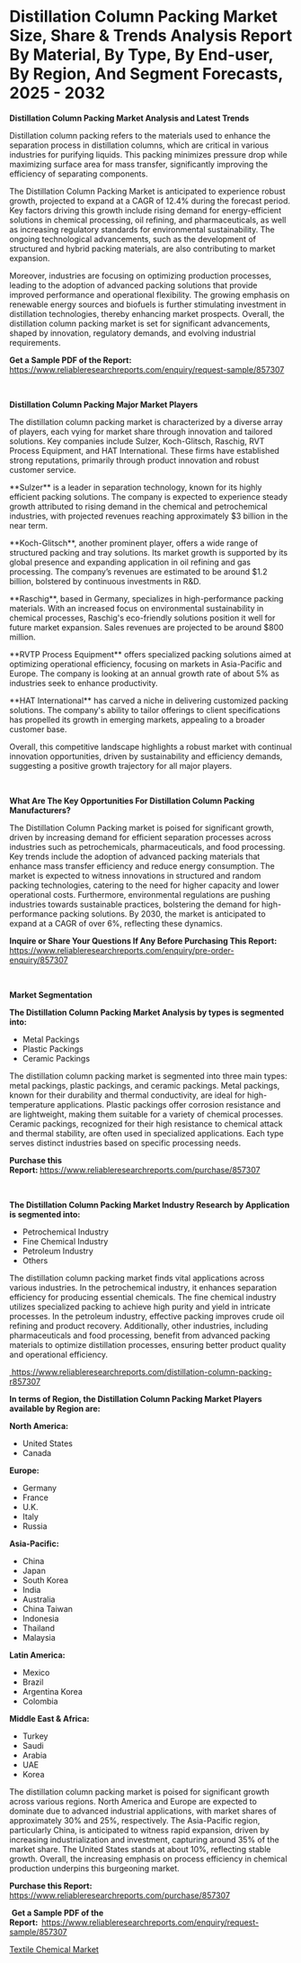<p><h1>Distillation Column Packing Market Size, Share & Trends Analysis Report By Material, By Type, By End-user, By Region, And Segment Forecasts, 2025 - 2032</h1></p><p><strong>Distillation Column Packing Market Analysis and Latest Trends</strong></p>
<p><p>Distillation column packing refers to the materials used to enhance the separation process in distillation columns, which are critical in various industries for purifying liquids. This packing minimizes pressure drop while maximizing surface area for mass transfer, significantly improving the efficiency of separating components.</p><p>The Distillation Column Packing Market is anticipated to experience robust growth, projected to expand at a CAGR of 12.4% during the forecast period. Key factors driving this growth include rising demand for energy-efficient solutions in chemical processing, oil refining, and pharmaceuticals, as well as increasing regulatory standards for environmental sustainability. The ongoing technological advancements, such as the development of structured and hybrid packing materials, are also contributing to market expansion.</p><p>Moreover, industries are focusing on optimizing production processes, leading to the adoption of advanced packing solutions that provide improved performance and operational flexibility. The growing emphasis on renewable energy sources and biofuels is further stimulating investment in distillation technologies, thereby enhancing market prospects. Overall, the distillation column packing market is set for significant advancements, shaped by innovation, regulatory demands, and evolving industrial requirements.</p></p>
<p><strong>Get a Sample PDF of the Report:&nbsp;</strong> <a href="https://www.reliableresearchreports.com/enquiry/request-sample/857307?utm_campaign=3253&utm_medium=2&utm_source=Github&utm_content=ia&utm_term=01042025&utm_id=distillation-column-packing">https://www.reliableresearchreports.com/enquiry/request-sample/857307</a></p>
<p>&nbsp;</p>
<p><strong>Distillation Column Packing Major Market Players</strong></p>
<p><p>The distillation column packing market is characterized by a diverse array of players, each vying for market share through innovation and tailored solutions. Key companies include Sulzer, Koch-Glitsch, Raschig, RVT Process Equipment, and HAT International. These firms have established strong reputations, primarily through product innovation and robust customer service.</p><p>**Sulzer** is a leader in separation technology, known for its highly efficient packing solutions. The company is expected to experience steady growth attributed to rising demand in the chemical and petrochemical industries, with projected revenues reaching approximately $3 billion in the near term.</p><p>**Koch-Glitsch**, another prominent player, offers a wide range of structured packing and tray solutions. Its market growth is supported by its global presence and expanding application in oil refining and gas processing. The company’s revenues are estimated to be around $1.2 billion, bolstered by continuous investments in R&D.</p><p>**Raschig**, based in Germany, specializes in high-performance packing materials. With an increased focus on environmental sustainability in chemical processes, Raschig's eco-friendly solutions position it well for future market expansion. Sales revenues are projected to be around $800 million.</p><p>**RVTP Process Equipment** offers specialized packing solutions aimed at optimizing operational efficiency, focusing on markets in Asia-Pacific and Europe. The company is looking at an annual growth rate of about 5% as industries seek to enhance productivity.</p><p>**HAT International** has carved a niche in delivering customized packing solutions. The company's ability to tailor offerings to client specifications has propelled its growth in emerging markets, appealing to a broader customer base.</p><p>Overall, this competitive landscape highlights a robust market with continual innovation opportunities, driven by sustainability and efficiency demands, suggesting a positive growth trajectory for all major players.</p></p>
<p>&nbsp;</p>
<p><strong>What Are The Key Opportunities For Distillation Column Packing Manufacturers?</strong></p>
<p><p>The Distillation Column Packing market is poised for significant growth, driven by increasing demand for efficient separation processes across industries such as petrochemicals, pharmaceuticals, and food processing. Key trends include the adoption of advanced packing materials that enhance mass transfer efficiency and reduce energy consumption. The market is expected to witness innovations in structured and random packing technologies, catering to the need for higher capacity and lower operational costs. Furthermore, environmental regulations are pushing industries towards sustainable practices, bolstering the demand for high-performance packing solutions. By 2030, the market is anticipated to expand at a CAGR of over 6%, reflecting these dynamics.</p></p>
<p><strong>Inquire or Share Your Questions If Any Before Purchasing This Report:</strong> <a href="https://www.reliableresearchreports.com/enquiry/pre-order-enquiry/857307?utm_campaign=3253&utm_medium=2&utm_source=Github&utm_content=ia&utm_term=01042025&utm_id=distillation-column-packing">https://www.reliableresearchreports.com/enquiry/pre-order-enquiry/857307</a></p>
<p>&nbsp;</p>
<p><strong>Market Segmentation</strong></p>
<p><strong>The Distillation Column Packing Market Analysis by types is segmented into:</strong></p>
<p><ul><li>Metal Packings</li><li>Plastic Packings</li><li>Ceramic Packings</li></ul></p>
<p><p>The distillation column packing market is segmented into three main types: metal packings, plastic packings, and ceramic packings. Metal packings, known for their durability and thermal conductivity, are ideal for high-temperature applications. Plastic packings offer corrosion resistance and are lightweight, making them suitable for a variety of chemical processes. Ceramic packings, recognized for their high resistance to chemical attack and thermal stability, are often used in specialized applications. Each type serves distinct industries based on specific processing needs.</p></p>
<p><strong>Purchase this Report:&nbsp;</strong><a href="https://www.reliableresearchreports.com/purchase/857307?utm_campaign=3253&utm_medium=2&utm_source=Github&utm_content=ia&utm_term=01042025&utm_id=distillation-column-packing">https://www.reliableresearchreports.com/purchase/857307</a></p>
<p>&nbsp;</p>
<p><strong>The Distillation Column Packing Market Industry Research by Application is segmented into:</strong></p>
<p><ul><li>Petrochemical Industry</li><li>Fine Chemical Industry</li><li>Petroleum Industry</li><li>Others</li></ul></p>
<p><p>The distillation column packing market finds vital applications across various industries. In the petrochemical industry, it enhances separation efficiency for producing essential chemicals. The fine chemical industry utilizes specialized packing to achieve high purity and yield in intricate processes. In the petroleum industry, effective packing improves crude oil refining and product recovery. Additionally, other industries, including pharmaceuticals and food processing, benefit from advanced packing materials to optimize distillation processes, ensuring better product quality and operational efficiency.</p></p>
<p><a href="https://www.reliableresearchreports.com/distillation-column-packing-r857307?utm_campaign=3253&utm_medium=2&utm_source=Github&utm_content=ia&utm_term=01042025&utm_id=distillation-column-packing">&nbsp;https://www.reliableresearchreports.com/distillation-column-packing-r857307</a></p>
<p><strong>In terms of Region, the Distillation Column Packing Market Players available by Region are:</strong></p>
<p>
    <p> <strong> North America: </strong>
        <ul>
            <li>United States</li>
            <li>Canada</li>
        </ul>
        </p> 
    <p> <strong> Europe: </strong>
        <ul>
            <li>Germany</li>
            <li>France</li>
            <li>U.K.</li>
            <li>Italy</li>
            <li>Russia</li>
        </ul>
        </p> 
    <p> <strong> Asia-Pacific: </strong>
        <ul>
            <li>China</li>
            <li>Japan</li>
            <li>South Korea</li>
            <li>India</li>
            <li>Australia</li>
            <li>China Taiwan</li>
            <li>Indonesia</li>
            <li>Thailand</li>
            <li>Malaysia</li>
        </ul>
        </p> 
    <p> <strong> Latin America: </strong>
        <ul>
            <li>Mexico</li>
            <li>Brazil</li>
            <li>Argentina Korea</li>
            <li>Colombia</li>
        </ul>
        </p> 
    <p> <strong> Middle East & Africa: </strong>
        <ul>
            <li>Turkey</li>
            <li>Saudi</li>
            <li>Arabia</li>
            <li>UAE</li>
            <li>Korea</li>
        </ul>
    </p>
    </p>
<p><p>The distillation column packing market is poised for significant growth across various regions. North America and Europe are expected to dominate due to advanced industrial applications, with market shares of approximately 30% and 25%, respectively. The Asia-Pacific region, particularly China, is anticipated to witness rapid expansion, driven by increasing industrialization and investment, capturing around 35% of the market share. The United States stands at about 10%, reflecting stable growth. Overall, the increasing emphasis on process efficiency in chemical production underpins this burgeoning market.</p></p>
<p><strong>Purchase this Report: </strong><a href="https://www.reliableresearchreports.com/purchase/857307?utm_campaign=3253&utm_medium=2&utm_source=Github&utm_content=ia&utm_term=01042025&utm_id=distillation-column-packing">https://www.reliableresearchreports.com/purchase/857307</a></p>
<p>&nbsp;<strong>Get a Sample PDF of the Report:&nbsp;&nbsp;</strong><a href="https://www.reliableresearchreports.com/enquiry/request-sample/857307?utm_campaign=3253&utm_medium=2&utm_source=Github&utm_content=ia&utm_term=01042025&utm_id=distillation-column-packing">https://www.reliableresearchreports.com/enquiry/request-sample/857307</a></p>
<p><strong></strong></p>
<p><p><a href="https://github.com/biyajausenik/Market-Research-Report-List-1/blob/main/textile-chemical-market.md?utm_campaign=3253&utm_medium=2&utm_source=Github&utm_content=ia&utm_term=01042025&utm_id=distillation-column-packing">Textile Chemical Market</a></p></p>